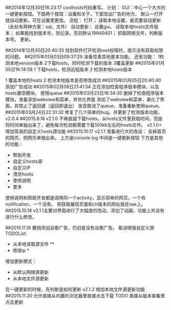 ##2014年12月30日16:23:17
coolhosts代码重写。
计划：
GUI：中心一个大大的一键更新按钮。下面两个按钮：设置和关于。下面空出广告的地方。
默认一打开就自动更新。可在设置里更改。
流程：
打开；
读取本地设置，是否要自动更新（此处有两种方案：sql，文件）
自动更新：
	设置gui。
	读取本地hosts文件版本；
	如果能找到版本号，则记录，否则默认19940401；
	抓取网络文件，判断版本号。
	更新。

##2014年12月30日20:40:35
找到软件打开检测root权限时，提示没有获取权限的问题。
##2015年01月03日09:37:29
准备完善其他基本功能。
还有功能：
1检测本地version版本
2下载hosts，同时检测下载的版本
3覆盖更新
##2015年01月05日16:14:58
1 下载hosts，检测远程版本
2 检测本地hosts版本

1 覆盖本地的hosts
2 检测本地版本是否修改成功
##2015年01月05日20:40:40
添加广告成功
##2015年02月08日21:41:54
正在添加检查程序版本模块，以及hosts置空模块。
使用queue
##2015年03月23日16:34:30
删掉了检查程序版本模块，准备添加webview和菜单，并优化界面
添加了webview和菜单，美化了界面，并禁止了返回键（返回即退出）
发现取消了queue，准备重新使用queue。
##2015年03月24日22:31:32
修复了几个简单的bug，并更新了检测版本功能。
v2.0.4
##2015.8.18
v2.1.0 不再直接下载hosts，从hosts文件里获取时间，而是将时间单独出来了，避免每次检测都需要下载100kb左右的hosts文件。
v2.1.0+ 增加简易的自定义hosts源功能
##2015.10.17
v2.1.1
准备进行大的改动：
去掉首页的网页，把网页单独出来。
上方是console log
中间是一键更新按钮
下方是其他的功能：

+ 帮助开发
+ 自定义hosts源
+ 自定义IP
+ 清空hosts
+ 使用说明
+ 更多

使用说明和帮助开发都是调用同一个activity，显示简单的网页。一个有notification，一个没有。
把获取展现页面和ch版本的网址放在sae上。
##2015.10.18
v2.1.1主要对界面进行了大幅度的改动，添加了动画，功能上并没有进行什么修改。

##2015.11.16 
撤销添加谷歌广告，仍旧是没有谷歌广告。
取消增强自定义源
TODOList:

+ 从本地读取源文件	**
+ 修改ip	*

增加更新模式：

+ 从默认网络源更新
+ 从本地文件源更新

在一键更新的时候，先判断是如何更新
v2.1.2 增加本地文件源更新功能
##2015.11.20
允许直接从内置的浏览器里直接点击下载
TODO
直接从版本查看里点击更新